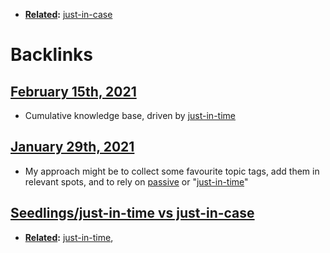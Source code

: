 - **[Related](<Related.md>):** [just-in-case](<just-in-case.md>)

# Backlinks
## [February 15th, 2021](<February 15th, 2021.md>)
- Cumulative knowledge base, driven by [just-in-time](<just-in-time.md>)

## [January 29th, 2021](<January 29th, 2021.md>)
- My approach might be to collect some favourite topic tags, add them in relevant spots, and to rely on [passive](<passive.md>) or "[just-in-time](<just-in-time.md>)"

## [Seedlings/just-in-time vs just-in-case](<Seedlings/just-in-time vs just-in-case.md>)
- **[Related](<Related.md>):** [just-in-time](<just-in-time.md>),

